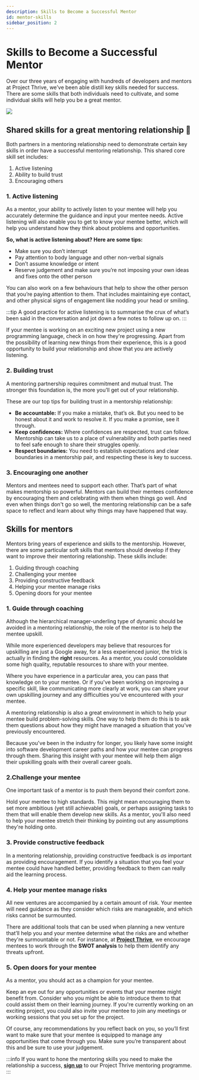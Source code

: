 ```yaml
---
description: Skills to Become a Successful Mentor
id: mentor-skills
sidebar_position: 2
---
```


# Skills to Become a Successful Mentor

Over our three years of engaging with hundreds of developers and mentors at Project Thrive, we’ve been able distill key skills needed for success. There are some skills that both individuals need to cultivate, and some individual skills will help you be a great mentor.

![](<//img/assets/mentor-skills.png>)

## Shared skills for a great mentoring relationship 🤝

Both partners in a mentoring relationship need to demonstrate certain key skills in order have a successful mentoring relationship. This shared core skill set includes:

1. Active listening
2. Ability to build trust
3. Encouraging others

### 1. Active listening

As a mentor, your ability to actively listen to your mentee will help you accurately determine the guidance and input your mentee needs. Active listening will also enable you to get to know your mentee better, which will help you understand how they think about problems and opportunities.

**So, what is active listening about? Here are some tips:**
* Make sure you don’t interrupt
* Pay attention to body language and other non-verbal signals
* Don’t assume knowledge or intent
* Reserve judgement and make sure you’re not imposing your own ideas and fixes onto the other person

You can also work on a few behaviours that help to show the other person that you’re paying attention to them. That includes maintaining eye contact, and other physical signs of engagement like nodding your head or smiling.

:::tip
A good practice for active listening is to summarise the crux of what’s been said in the conversation and jot down a few notes to follow up on. 
:::

If your mentee is working on an exciting new project using a new programming language, check in on how they're progressing. Apart from the possibility of learning new things from their experience, this is a good opportunity to build  your relationship and show that you are actively listening.

### 2. Building trust

A mentoring partnership requires commitment and mutual trust. The stronger this foundation is, the more you’ll get out of your relationship. 

These are our top tips for building trust in a mentorship relationship: 
* **Be accountable:** If you make a mistake, that’s ok. But you need to be honest about it and work to resolve it. If you make a promise, see it through. 
* **Keep confidences:** Where confidences are respected, trust can follow. Mentorship can take us to a place of vulnerability and both parties need to feel safe enough to share their struggles openly. 
* **Respect boundaries:** You need to establish expectations and clear boundaries in a mentorship pair, and respecting these is key to success. 

### 3. Encouraging one another

Mentors and mentees need to support each other. That’s part of what makes mentorship so powerful. Mentors can build their mentees confidence by encouraging them and celebrating with them when things go well. And even when things don't go so well, the mentoring relationship can be a safe space to reflect and learn about why things may have happened that way. 

## Skills for mentors

Mentors bring years of experience and skills to the mentorship. However, there are some particular soft skills that mentors should develop if they want to improve their mentoring relationship. These skills include:

1. Guiding through coaching
2. Challenging your mentee
3. Providing constructive feedback
4. Helping your mentee manage risks
5. Opening doors for your mentee

### 1. Guide through coaching

Although the hierarchical manager-underling type of dynamic should be avoided in a mentoring relationship, the role of the mentor is to help the mentee upskill.

While more experienced developers may believe that resources for upskilling are just a Google away, for a less experienced junior, the trick is actually in finding the **right** resources. As a mentor, you could consolidate some high quality, reputable resources to share with your mentee.

Where you have experience in a particular area, you can pass that knowledge on to your mentee. Or if you've been working on improving a specific skill, like communicating more clearly at work, you can share your own upskilling journey and any difficulties you've encountered with your mentee.

A mentoring relationship is also a great environment in which to help your mentee build problem-solving skills. One way to help them do this is to ask them questions about how they might have managed a situation that you've previously encountered.

Because you've been in the industry for longer, you likely have some insight into software development career paths and how your mentee can progress through them. Sharing this insight with your mentee will help them align their upskilling goals with their overall career goals.

### 2.Challenge your mentee

One important task of a mentor is to push them beyond their comfort zone.

Hold your mentee to high standards. This might mean encouraging them to set more ambitious (yet still achievable) goals, or perhaps assigning tasks to them that will enable them develop new skills. As a mentor, you'll also need to help your mentee stretch their thinking by pointing out any assumptions they're holding onto.

### 3. Provide constructive feedback

In a mentoring relationship, providing constructive feedback is *as* important as providing encouragement. If you identify a situation that you feel your mentee could have handled better, providing feedback to them can really aid the learning process.

### 4. Help your mentee manage risks

All new ventures are accompanied by a certain amount of risk. Your mentee will need guidance as they consider which risks are manageable, and which risks cannot be surmounted.

There are additional tools that can be used when planning a new venture that’ll help you and your mentee determine what the risks are and whether they're surmountable or not. For instance, at [**Project Thrive**](https://www.offerzen.com/thrive?utm_source=github&utm_medium=thrive&utm_campaign=all_supply_awareness_handbook_both_github&utm_content=mentor-skills-thrive-example), we encourage mentees to work through the **SWOT analysis** to help them identify any threats upfront.

### 5. Open doors for your mentee

As a mentor, you should act as a champion for your mentee.

Keep an eye out for any opportunities or events that your mentee might benefit from. Consider who you might be able to introduce them to that could assist them on their learning journey. If you're currently working on an exciting project, you could also invite your mentee to join any meetings or working sessions that you set up for the project.

Of course, any recommendations by you reflect back on you, so you’ll first want to make sure that your mentee is equipped to manage any opportunities that come through you. Make sure you’re transparent about this and be sure to use your judgement.

:::info
If you want to hone the mentoring skills you need to make the relationship a success, [**sign up**](https://www.offerzen.com/thrive/mentors?utm_source=github&utm_medium=thrive&utm_campaign=all_supply_leads_handbook_mentor_github&utm_content=mentor-skills-cta) to our Project Thrive mentoring programme.
:::
